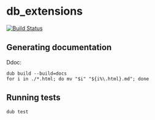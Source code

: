 # db_extensions

[![Build Status](https://travis-ci.org/marmy28/db_extensions.svg)](https://travis-ci.org/marmy28/db_extensions)

## Generating documentation

Ddoc:

    dub build --build=docs
    for i in ./*.html; do mv "$i" "${i%\.html}.md"; done

## Running tests

    dub test
